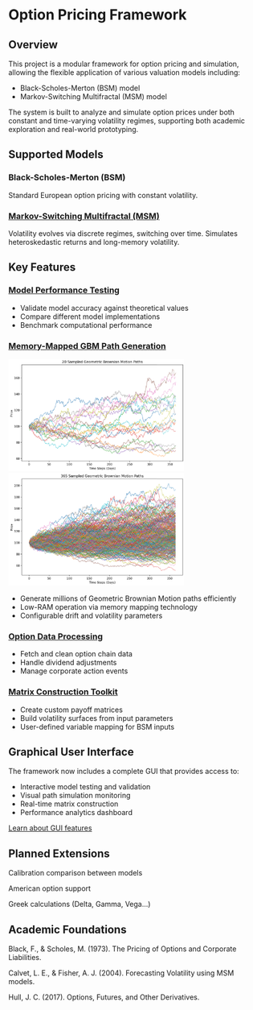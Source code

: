 # Option Pricing Framework

## Overview
This project is a modular framework for option pricing and simulation, allowing the flexible application of various valuation models including:

- Black-Scholes-Merton (BSM) model
- Markov-Switching Multifractal (MSM) model

The system is built to analyze and simulate option prices under both constant and time-varying volatility regimes, supporting both academic exploration and real-world prototyping.

## Supported Models
### Black-Scholes-Merton (BSM)
Standard European option pricing with constant volatility.

### [Markov-Switching Multifractal (MSM)](docs/msm.md)
Volatility evolves via discrete regimes, switching over time. Simulates heteroskedastic returns and long-memory volatility.

## Key Features
### [Model Performance Testing](docs/testing.md)
- Validate model accuracy against theoretical values
- Compare different model implementations
- Benchmark computational performance

### [Memory-Mapped GBM Path Generation](docs/path_generation.md)
<p float="left">
<img src="docs/images/gbm_paths.png" alt="Chart" width="350"/>
<img src="docs/images/many_gbm_paths.png" alt="Chart" width="350"/>

- Generate millions of Geometric Brownian Motion paths efficiently
- Low-RAM operation via memory mapping technology
- Configurable drift and volatility parameters

### [Option Data Processing](docs/data_processing.md)
- Fetch and clean option chain data
- Handle dividend adjustments
- Manage corporate action events

### [Matrix Construction Toolkit](docs/matrix_builder.md)
- Create custom payoff matrices
- Build volatility surfaces from input parameters
- User-defined variable mapping for BSM inputs

## Graphical User Interface
The framework now includes a complete GUI that provides access to:
- Interactive model testing and validation
- Visual path simulation monitoring
- Real-time matrix construction
- Performance analytics dashboard

[Learn about GUI features](docs/gui_guide.md)

## Planned Extensions
Calibration comparison between models

American option support

Greek calculations (Delta, Gamma, Vega...)

## Academic Foundations
Black, F., & Scholes, M. (1973). The Pricing of Options and Corporate Liabilities.

Calvet, L. E., & Fisher, A. J. (2004). Forecasting Volatility using MSM models.

Hull, J. C. (2017). Options, Futures, and Other Derivatives.

